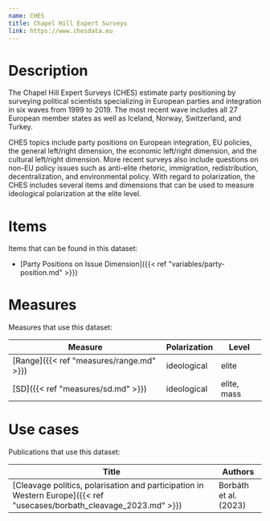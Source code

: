 ```yaml
---
name: CHES
title: Chapel Hill Expert Surveys
link: https://www.chesdata.eu
---
```

# Description

The Chapel Hill Expert Surveys (CHES) estimate party positioning by surveying political scientists specializing in European parties and integration in six waves from 1999 to 2019. The most recent wave includes all 27 European member states as well as Iceland, Norway, Switzerland, and Turkey. 

CHES topics include party positions on European integration, EU policies, the general left/right dimension, the economic left/right dimension, and the cultural left/right dimension. More recent surveys also include questions on non-EU policy issues such as anti-elite rhetoric, immigration, redistribution, decentralization, and environmental policy. With regard to polarization, the CHES includes several items and dimensions that can be used to measure ideological polarization at the elite level. 

# Items
Items that can be found in this dataset:
- [Party Positions on Issue Dimension]({{< ref "variables/party-position.md" >}})

# Measures
Measures that use this dataset:

| Measure                      | Polarization | Level       |
| ---------------------------- | ------------ | ----------- |
| [Range]({{< ref "measures/range.md" >}}) | ideological  | elite       |
| [SD]({{< ref "measures/sd.md" >}})       | ideological  | elite, mass |

# Use cases
Publications that use this dataset:

| Title                                                                                                      | Authors               |
| ---------------------------------------------------------------------------------------------------------- | --------------------- |
| [Cleavage politics, polarisation and participation in Western Europe]({{< ref "usecases/borbath_cleavage_2023.md" >}}) | Borbáth et al. (2023) |

